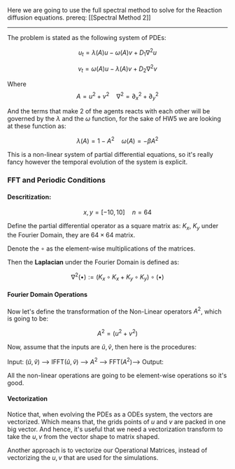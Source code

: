 Here we are going to use the full spectral method to solve for the Reaction diffusion equations. 
prereq: [[Spectral Method 2]]

---

The problem is stated as the following system of PDEs: 

$$
u_t = \lambda(A)u - \omega(A)v + D_1 \nabla^2 u
$$

$$
v_t = \omega(A)u - \lambda(A)v + D_2\nabla^2 v
$$

Where 
$$
A = u^2 + v^2 \quad \nabla^2 = \partial_{x}^2 + \partial_{y}^2
$$

And the terms that make 2 of the agents reacts with each other will be governed by the $\lambda$ and the $\omega$ function, for the sake of HW5 we are looking at these function as: 

$$
\lambda(A) = 1 - A^2 \quad \omega(A) = -\beta A^2
$$

This is a non-linear system of partial differential equations, so it's really fancy however the temporal evolution of the system is explicit. 

### FFT and Periodic Conditions

#### Descritization: 

$$
x, y = [-10, 10] \quad n = 64
$$

Define the partial differential operator as a square matrix as: $K_x$, $K_y$ under the Fourier Domain, they are $64 \times 64$ matrix.  

Denote the $\circ$ as the element-wise multiplications of the matrices. 

Then the **Laplacian** under the Fourier Domain is defined as: 

$$
\nabla^2(\bullet) := (K_x\circ K_x + K_y\circ K_y)\circ  (\bullet)
$$

#### Fourier Domain Operations

Now let's define the transformation of the Non-Linear operators $A^2$, which is going to be: 

$$
A^2 = (u^2 + v^2)
$$

Now, assume that the inputs are $\widehat{u}, \widehat{v}$, then here is the procedures: 

Input: ($\widehat{u}, \widehat{v}$) --> IFFT($\widehat{u}, \widehat{v}$) --> $A^2$ --> FFT($A^2$)--> Output: 

All the non-linear operations are going to be element-wise operations so it's good. 

#### Vectorization 

Notice that, when evolving the PDEs as a ODEs system, the vectors are vectorized. Which means that, the grids points of $u$ and $v$ are packed in one big vector. And hence, it's useful that we need a vectorization transform to take the $u, v$ from the vector shape to matrix shaped. 

Another approach is to vectorize our Operational Matrices, instead of vectorizing the $u, v$ that are used for the simulations. 



